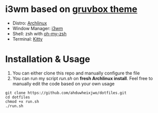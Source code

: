 # i3wm based on [gruvbox theme](https://github.com/morhetz/gruvbox)
- Distro: [Archlinux](https://archlinux.org)
- Window Manager: [i3wm](https://github.com/i3/i3)
- Shell: zsh with [oh-my-zsh](https://github.com/ohmyzsh/ohmyzsh/)
- Terminal: [Kitty](https://github.com/kovidgoyal/kitty) 

# Installation & Usage
1. You can either clone this repo and manually configure the file
2. You can run my script _run.sh_ on **fresh Archlinux install**. Feel free to manually edit the code based on your own usage
```
git clone https://github.com/ahduwheixjwo/dotfiles.git
cd dotfiles
chmod +x run.sh
./run.sh
```
